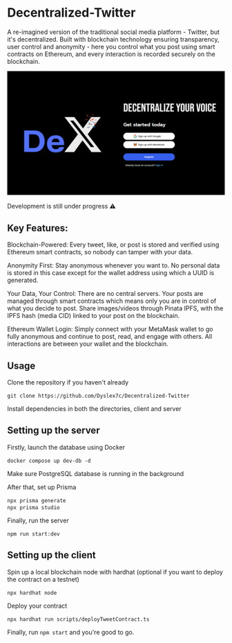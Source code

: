 # Decentralized-Twitter

A re-imagined version of the traditional social media platform - Twitter, but it's decentralized. Built with blockchain technology ensuring transparency, user control and anonymity - here you control what you post using smart contracts on Ethereum, and every interaction is recorded securely on the blockchain.

![alt text](client/src/assets/screenshot1.png)

Development is still under progress ⚠️

## Key Features:

Blockchain-Powered: Every tweet, like, or post is stored and verified using Ethereum smart contracts, so nobody can tamper with your data.

Anonymity First: Stay anonymous whenever you want to. No personal data is stored in this case except for the wallet address using which a UUID is generated.

Your Data, Your Control: There are no central servers. Your posts are managed through smart contracts which means only you are in control of what you decide to post. Share images/videos through Pinata IPFS, with the IPFS hash (media CID) linked to your post on the blockchain.

Ethereum Wallet Login: Simply connect with your MetaMask wallet to go fully anonymous and continue to post, read, and engage with others. All interactions are between your wallet and the blockchain.

## Usage

Clone the repository if you haven't already

```
git clone https://github.com/Dyslex7c/Decentralized-Twitter
```

Install dependencies in both the directories, client and server

## Setting up the server

Firstly, launch the database using Docker

```
docker compose up dev-db -d
```

Make sure PostgreSQL database is running in the background

After that, set up Prisma

```
npx prisma generate
npx prisma studio
```

Finally, run the server

```
npm run start:dev
```

## Setting up the client

Spin up a local blockchain node with hardhat (optional if you want to deploy the contract on a testnet)

```
npx hardhat node
```

Deploy your contract

```
npx hardhat run scripts/deployTweetContract.ts
```

Finally, run `npm start` and you're good to go.
